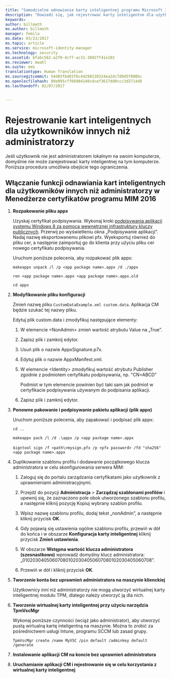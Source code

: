 ```yaml
---
title: "Samodzielne odnowienie karty inteligentnej programu Microsoft Identity Manager bez uprawnień administratora | Dokumentacja firmy Microsoft"
description: "Dowiedz się, jak rejestrować karty inteligentne dla użytkowników bez dostępu administratora do ich maszyn, tak aby mogli korzystać z Menedżera certyfikatów."
keywords: 
author: billmath
ms.author: billmath
manager: femila
ms.date: 03/23/2017
ms.topic: article
ms.service: microsoft-identity-manager
ms.technology: security
ms.assetid: bfabc562-a2f0-4cff-ac31-36927f41e102
ms.reviewer: mwahl
ms.suite: ems
translationtype: Human Translation
ms.sourcegitcommit: 54d03fbd03f6c44298139324ea2dc7d945f008bc
ms.openlocfilehash: 89e095cff66984140cdcef3617dd0ccc3d3714d8
ms.lasthandoff: 02/07/2017


---
```


# <a name="enroll-smart-cards-for-non-administrators"></a>Rejestrowanie kart inteligentnych dla użytkowników innych niż administratorzy
Jeśli użytkownik nie jest administratorem lokalnym na swoim komputerze, domyślnie nie może zarejestrować karty inteligentnej na tym komputerze. Poniższa procedura umożliwia obejście tego ograniczenia.

## <a name="enabling-smart-card-renewal-for-non-admins-in-mim-2016-certificate-manager"></a>Włączanie funkcji odnawiania kart inteligentnych dla użytkowników innych niż administratorzy w Menedżerze certyfikatów programu MIM 2016

1.  **Rozpakowanie pliku appx**

    Uzyskaj certyfikat podpisywania. Wykonaj kroki [podpisywania aplikacji systemu Windows 8 za pomocą wewnętrznej infrastruktury kluczy publicznych](http://blogs.technet.com/b/deploymentguys/archive/2013/06/14/signing-windows-8-applications-using-an-internal-pki.aspx). Przerwij po wyświetleniu okna „Podpisywanie aplikacji”. Nadaj nazwę eksportowanemu plikowi pfx. Wyeksportuj również do pliku cer, a następnie zaimportuj go do klienta przy użyciu pliku cer nowego certyfikatu podpisywania.

    Uruchom poniższe polecenia, aby rozpakować plik appx:

    `makeappx unpack /l /p <app package name>.appx /d ./appx`

    `ren <app package name>.appx <app package name>.appx.old`

    `cd appx`

2.  **Modyfikowanie pliku konfiguracji**

    Zmień nazwę pliku `CustomDataExample.xml custom.data`. Aplikacja CM będzie szukać tej nazwy pliku.

    Edytuj plik custom.data i zmodyfikuj następujące elementy:

    1.  W elemencie &lt;NonAdmin&gt; zmień wartość atrybutu Value na „True”.

    2.  Zapisz plik i zamknij edytor.

    3.  Usuń plik o nazwie AppxSignature.p7x.

    4.  Edytuj plik o nazwie AppxManifest.xml.

    5.  W elemencie &lt;Identity&gt; zmodyfikuj wartość atrybutu Publisher zgodnie z podmiotem certyfikatu podpisywania, np. "CN=ABCD"

        Podmiot w tym elemencie powinien być taki sam jak podmiot w certyfikacie podpisywania używanym do podpisania aplikacji.

    6.  Zapisz plik i zamknij edytor.

3.  **Ponowne pakowanie i podpisywanie pakietu aplikacji (plik appx)**

    Uruchom poniższe polecenia, aby zapakować i podpisać plik appx:

    `cd ..`

    `makeappx pack /l /d .\appx /p <app package name>.appx`

    s`igntool sign /f <path\>mysign.pfx /p <pfx password> /fd "sha256" <app package name>.appx`

4.  Duplikowanie szablonu profilu i dodawanie początkowego klucza administratora w celu skonfigurowania serwera MIM:

    1.  Zaloguj się do portalu zarządzania certyfikatami jako użytkownik z uprawnieniami administracyjnymi.

    2.  Przejdź do pozycji **Administracja** &gt; **Zarządzaj szablonami profilów** i upewnij się, że zaznaczono pole obok utworzonego szablonu profilu, a następnie kliknij pozycję Kopiuj wybrany szablon profilu.

    3.  Wpisz nazwę szablonu profilu, dodaj tekst „nonAdmin”, a następnie kliknij przycisk **OK**.

    4.  Gdy pojawią się ustawienia ogólne szablonu profilu, przewiń w dół do końca i w obszarze **Konfiguracja karty inteligentnej** kliknij przycisk **Zmień ustawienia**.

    5.  W obszarze **Wstępna wartość klucza administratora (szesnastkowo)** wprowadź domyślny klucz administratora: „010203040506070801020304050607080102030405060708”.

    6.  Przewiń w dół i kliknij przycisk **OK**.

5.  **Tworzenie konta bez uprawnień administratora na maszynie klienckiej**

    Użytkownicy inni niż administratorzy nie mogą utworzyć wirtualnej karty inteligentnej modułu TPM, dlatego należy utworzyć ją dla nich.

6.  **Tworzenie wirtualnej karty inteligentnej przy użyciu narzędzia TpmVscMgr**

    Wykonaj poniższe czynności (wciąż jako administrator), aby utworzyć pustą wirtualną kartę inteligentną na maszynie. Można to zrobić za pośrednictwem usługi Intune, programu SCCM lub zasad grupy.

    `TpmVscMgr create /name MyVSC /pin default /adminkey default /generate`

7.  **Instalowanie aplikacji CM na koncie bez uprawnień administratora**

8.  **Uruchamianie aplikacji CM i rejestrowanie się w celu korzystania z wirtualnej karty inteligentnej**

